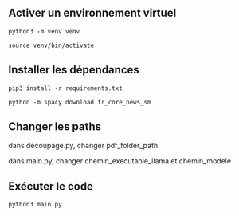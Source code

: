 ## Activer un environnement virtuel

`python3 -m venv venv`

`source venv/bin/activate`

## Installer les dépendances

`pip3 install -r requirements.txt`

`python -m spacy download fr_core_news_sm`

## Changer les paths

dans decoupage.py, changer pdf_folder_path

dans main.py, changer chemin_executable_llama et chemin_modele

## Exécuter le code

`python3 main.py`

